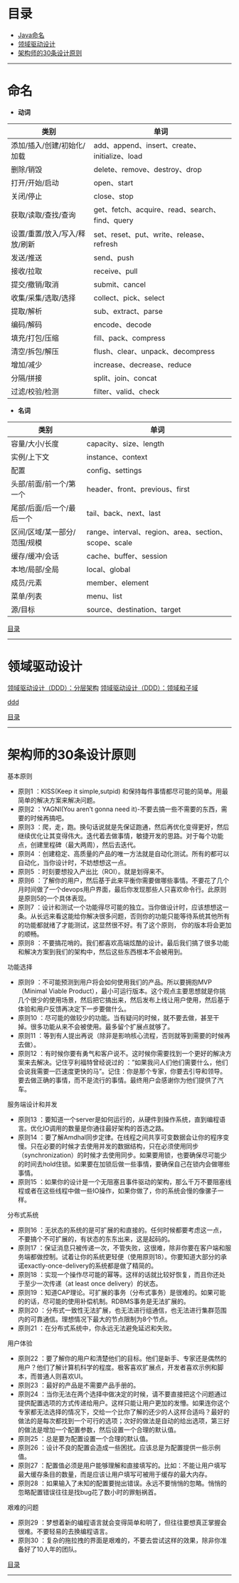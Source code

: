 
# 目录

- [Java命名](#命名)
- [领域驱动设计](#领域驱动设计)
- [架构师的30条设计原则](#架构师的30条设计原则)

------

# 命名
- **动词**

类别|单词
---|---
添加/插入/创建/初始化/加载|add、append、insert、create、initialize、load
删除/销毁|delete、remove、destroy、drop
打开/开始/启动|open、start
关闭/停止|close、stop
获取/读取/查找/查询|get、fetch、acquire、read、search、find、query
设置/重置/放入/写入/释放/刷新|set、reset、put、write、release、refresh
发送/推送|send、push
接收/拉取|receive、pull
提交/撤销/取消|submit、cancel
收集/采集/选取/选择|collect、pick、select
提取/解析|sub、extract、parse
编码/解码|encode、decode
填充/打包/压缩|fill、pack、compress
清空/拆包/解压|flush、clear、unpack、decompress
增加/减少|increase、decrease、reduce
分隔/拼接|split、join、concat
过滤/校验/检测|filter、valid、check

- **名词**

类别|单词
---|---
容量/大小/长度|capacity、size、length
实例/上下文|instance、context
配置|config、settings
头部/前面/前一个/第一个|header、front、previous、first
尾部/后面/后一个/最后一个|tail、back、next、last
区间/区域/某一部分/范围/规模|range、interval、region、area、section、scope、scale
缓存/缓冲/会话|cache、buffer、session
本地/局部/全局|local、global
成员/元素|member、element
菜单/列表|menu、list
源/目标|source、destination、target

[目录](#目录)

------

# 领域驱动设计
[领域驱动设计（DDD）：分层架构](https://mp.weixin.qq.com/s/RA79OwJJjRk6qPD_Ko8b4g)
[领域驱动设计（DDD）：领域和子域](https://mp.weixin.qq.com/s/8J8sY39COJJIUintLoygzw)

[ddd](ddd.md)

[目录](#目录)

------

# 架构师的30条设计原则

基本原则
- 原则1 ：KISS(Keep it simple,sutpid) 和保持每件事情都尽可能的简单。用最简单的解决方案来解决问题。
- 原则2 ：YAGNI(You aren’t gonna need it)-不要去搞一些不需要的东西，需要的时候再搞吧。
- 原则3 ：爬，走，跑。换句话说就是先保证跑通，然后再优化变得更好，然后继续优化让其变得伟大。迭代着去做事情，敏捷开发的思路。对于每个功能点，创建里程碑（最大两周），然后去迭代。
- 原则4 ：创建稳定、高质量的产品的唯一方法就是自动化测试。所有的都可以自动化，当你设计时，不妨想想这一点。
- 原则5 ：时刻要想投入产出比（ROI）。就是划得来不。
- 原则6 ：了解你的用户，然后基于此来平衡你需要做哪些事情。不要花了几个月时间做了一个devops用户界面，最后你发现那些人只喜欢命令行。此原则是原则5的一个具体表现。
- 原则7 ：设计和测试一个功能得尽可能的独立。当你做设计时，应该想想这一条。从长远来看这能给你解决很多问题，否则你的功能只能等待系统其他所有的功能都就绪了才能测试，这显然很不好。有了这个原则， 你的版本将会更加的顺畅。
- 原则8 ：不要搞花哨的。我们都喜欢高端炫酷的设计。最后我们搞了很多功能和解决方案到我们的架构中，然后这些东西根本不会被用到。

功能选择
- 原则9 ：不可能预测到用户将会如何使用我们的产品。所以要拥抱MVP（Minimal Viable Product），最小可运行版本。这个观点主要思想就是你挑几个很少的使用场景，然后把它搞出来，然后发布上线让用户使用，然后基于体验和用户反馈再决定下一步要做什么。
- 原则10 ：尽可能的做较少的功能。当有疑问的时候，就不要去做，甚至干掉。很多功能从来不会被使用。最多留个扩展点就够了。
- 原则11 ：等到有人提出再说（除非是影响核心流程，否则就等到需要的时候再去做）。
- 原则12 ：有时候你要有勇气和客户说不。这时候你需要找到一个更好的解决方案来去解决。记住亨利福特曾经说过的 ：”如果我问人们他们需要什么，他们会说我需要一匹速度更快的马”。记住：你是那个专家，你要去引导和领导。要去做正确的事情，而不是流行的事情。最终用户会感谢你为他们提供了汽车。

服务端设计和并发
- 原则13 ：要知道一个server是如何运行的，从硬件到操作系统，直到编程语言。优化IO调用的数量是你通往最好架构的首选之路。
- 原则14 ：要了解Amdhal同步定律。在线程之间共享可变数据会让你的程序变慢。只在必要的时候才去使用并发的数据结构，只在必须使用同步（synchronization）的时候才去使用同步。如果要用锁，也要确保尽可能少的时间去hold住锁。如果要在加锁后做一些事情，要确保自己在锁内会做哪些事情。
- 原则15 ：如果你的设计是一个无阻塞且事件驱动的架构，那么千万不要阻塞线程或者在这些线程中做一些IO操作，如果你做了，你的系统会慢的像骡子一样。

分布式系统
- 原则16 ：无状态的系统的是可扩展的和直接的。任何时候都要考虑这一点，不要搞个不可扩展的，有状态的东东出来，这是起码的。
- 原则17 ：保证消息只被传递一次，不管失败，这很难，除非你要在客户端和服务端都做控制。试着让你的系统更轻便（使用原则18）。你要知道大部分的承诺exactly-once-delivery的系统都是做了精简的。
- 原则18 ：实现一个操作尽可能的幂等。这样的话就比较好恢复，而且你还处于至少一次传递（at least once delivery）的状态。
- 原则19 ：知道CAP理论。可扩展的事务（分布式事务）是很难的。如果可能的的话，尽可能的使用补偿机制。RDBMS事务是无法扩展的。
- 原则20 ：分布式一致性无法扩展，也无法进行组通信，也无法进行集群范围内的可靠通信。理想情况下最大的节点限制为8个节点。
- 原则21 ：在分布式系统中，你永远无法避免延迟和失败。

用户体验
- 原则22 ：要了解你的用户和清楚他们的目标。他们是新手、专家还是偶然的用户？他们了解计算机科学的程度。极客喜欢扩展点，开发者喜欢示例和脚本，而普通人则喜欢UI。
- 原则23 ：最好的产品是不需要产品手册的。
- 原则24 ：当你无法在两个选择中做决定的时候，请不要直接把这个问题通过提供配置选项的方式传递给用户。这样只能让用户更加的发懵。如果连你这个专家都无法选择的情况下，交给一个比你了解的还少的人这样合适吗？最好的做法的是每次都找到一个可行的选项；次好的做法是自动的给出选项，第三好的做法是增加一个配置参数，然后设置一个合理的默认值。
- 原则25 ：总是要为配置设置一个合理的默认值。
- 原则26 ：设计不良的配置会造成一些困扰。应该总是为配置提供一些示例值。
- 原则27 ：配置值必须是用户能够理解和直接填写的。比如：不能让用户填写最大缓存条目的数量，而是应该让用户填写可被用于缓存的最大内存。
- 原则28 ：如果输入了未知的配置要抛出错误。永远不要悄悄的忽略。悄悄的忽略配置错误往往是找bug花了数小时的罪魁祸首。

艰难的问题
- 原则29 ：梦想着新的编程语言就会变得简单和明了，但往往要想真正掌握会很难。不要轻易的去换编程语言。
- 原则30 ：复杂的拖拉拽的界面是艰难的，不要去尝试这样的效果，除非你准备好了10人年的团队。

[目录](#目录)

------
